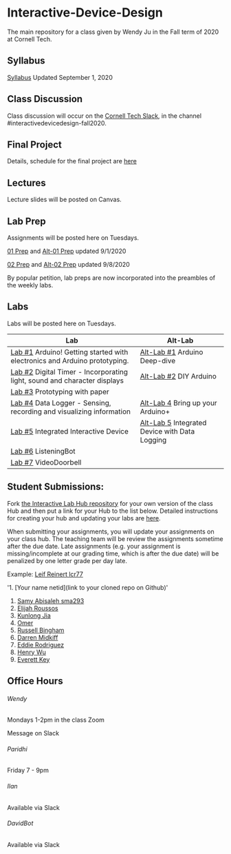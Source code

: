# Interactive-Device-Design
The main repository for a class given by Wendy Ju in the Fall term of 2020 at Cornell Tech.

## Syllabus
[Syllabus](https://canvas.cornell.edu/courses/20078/assignments/syllabus) Updated September 1, 2020

## Class Discussion
Class discussion will occur on the [Cornell Tech Slack](cornelltech.slack.com), in the channel #interactivedevicedesign-fall2020.

## Final Project
Details, schedule for the final project are [here](https://github.com/FAR-Lab/Developing-and-Designing-Interactive-Devices/wiki/Final-Project)

## Lectures
Lecture slides will be posted on Canvas.


## Lab Prep 
Assignments will be posted here on Tuesdays.

[01 Prep](https://github.com/FAR-Lab/Developing-and-Designing-Interactive-Devices/wiki/preLab-01) and [Alt-01 Prep](https://github.com/FAR-Lab/Developing-and-Designing-Interactive-Devices/wiki/Alt-Pre---Lab-1) updated 9/1/2020

[02 Prep](https://github.com/FAR-Lab/Developing-and-Designing-Interactive-Devices/wiki/preLab-02) and [Alt-02 Prep](https://github.com/FAR-Lab/Developing-and-Designing-Interactive-Devices/wiki/Alt-Pre---Lab-2) updated 9/8/2020

By popular petition, lab preps are now incorporated into the preambles of the weekly labs.


## Labs
Labs will be posted here on Tuesdays.

| Lab  | Alt-Lab |
| ------------- | ------------- |
| [Lab #1](https://github.com/FAR-Lab/Developing-and-Designing-Interactive-Devices/wiki/Lab-01) Arduino! Getting started with electronics and Arduino prototyping.  | [Alt-Lab #1](https://github.com/FAR-Lab/Developing-and-Designing-Interactive-Devices/wiki/Alt-Lab-1.-Arduino-Deep-Dive) Arduino Deep-dive|
| [Lab #2](https://github.com/FAR-Lab/Developing-and-Designing-Interactive-Devices/wiki/Lab-02) Digital Timer - Incorporating light, sound and character displays  |  [Alt-Lab #2](https://github.com/FAR-Lab/Developing-and-Designing-Interactive-Devices/wiki/Alt-Lab-2.-DIY-Arduino) DIY Arduino|
| [Lab #3](https://github.com/FAR-Lab/Developing-and-Designing-Interactive-Devices/wiki/Lab-03) Prototyping with paper |  |
| [Lab #4](https://github.com/FAR-Lab/Developing-and-Designing-Interactive-Devices/wiki/Lab-04) Data Logger - Sensing, recording and visualizing information| [Alt-Lab 4](https://github.com/FAR-Lab/Developing-and-Designing-Interactive-Devices/wiki/Alt-Lab-4) Bring up your Arduino+ |
| [Lab #5](https://github.com/FAR-Lab/Developing-and-Designing-Interactive-Devices/wiki/Lab-05) Integrated Interactive Device | [Alt-Lab 5](https://github.com/FAR-Lab/Developing-and-Designing-Interactive-Devices/wiki/Alt-Lab-5) Integrated Device with Data Logging |
| [Lab #6](https://github.com/FAR-Lab/Developing-and-Designing-Interactive-Devices/wiki/Lab-06) ListeningBot |   |
| [Lab #7](https://github.com/FAR-Lab/Developing-and-Designing-Interactive-Devices/wiki/Lab-07) VideoDoorbell |   |

## Student Submissions:

Fork  [the Interactive Lab Hub repository](https://github.com/FAR-Lab/Interactive-Lab-Hub) for your own version of the class Hub and then put a link for your Hub to the list below. Detailed instructions for creating your hub and updating your labs are [here](https://github.com/FAR-Lab/Developing-and-Designing-Interactive-Devices/blob/2020Fall/readings/Submitting%20Labs.md).

When submitting your assignments, you will update your assignments on your class hub. The teaching team will be review the assignments sometime after the due date. Late assignments (e.g. your assignment is missing/incomplete at our grading time, which is after the due date) will be penalized by one letter grade per day late.



Example:  [Leif Reinert lcr77](https://github.com/lcr77/Interactive-Lab-Hub)

'1. [Your name netid](link to your cloned repo on Github)'
1. [Samy Abisaleh sma293](https://github.com/SamyAbisaleh/Interactive-Lab-Hub)
2. [Elijah Roussos](https://github.com/elijah-rou/Interactive-Lab-Hub)
3. [Kunlong Jia](https://github.com/Kunlong1994/Interactive-Lab-Hub)
4. [Omer](https://github.com/oi38/Interactive-Lab-Hub)		
5. [Russell Bingham](https://github.com/rbingham97/Interactive-Lab-Hub)
6. [Darren Midkiff](https://github.com/dcmid/Lab1)					
7. [Eddie Rodriguez](https://github.com/ThisGuyEddie/Interactive-Lab-Hub)		
8. [Henry Wu](https://github.com/henryw30/Interactive-Lab-Hub)
9. [Everett Key](https://github.com/EverettKey/Interactive-Lab-Hub)																							


## Office Hours 

###### Wendy
Mondays 1-2pm in the class Zoom

Message on Slack


###### Paridhi
Friday 7 - 9pm

###### Ilan
Available via Slack

###### DavidBot
Available via Slack
